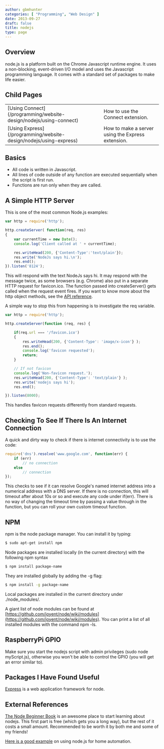 ```yaml
---
author: gbmhunter
categories: [ "Programming", "Web Design" ]
date: 2013-09-27
draft: false
title: nodejs
type: page
---
```


## Overview

node.js is a platform built on the Chrome Javascript runtime engine. It uses a non-blocking, event-driven I/O model and uses the Javascript programming language. It comes with a standard set of packages to make life easier.

## Child Pages

<table>
<tbody>
<tr>
<td >[Using Connect](/programming/website-design/nodejs/using-connect)</td>
<td >How to use the Connect extension.</td>
</tr>
<tr >
<td >[Using Express](/programming/website-design/nodejs/using-express)</td>
<td >How to make a server using the Express extension.</td>
</tr>
</tbody>
</table>

## Basics

* All code is written in Javascript.
* All lines of code outside of any function are executed sequentially when the script is first run.
* Functions are run only when they are called.

## A Simple HTTP Server

This is one of the most common Node.js examples:

```js    
var http = require('http');

http.createServer( function(req, res)
{
    var currentTime = new Date();
    console.log('Client called at ' + currentTime);

    res.writeHead(200, {'Content-Type':'text/plain'});
    res.write('NodeJs says hi.\n');
    res.end();
}).listen('8124');
```

This will respond with the text NodeJs says hi. It may respond with the message twice, as some browsers (e.g. Chrome) also put in a separate HTTP request for favicon.ico. The function passed into createServer() gets called when the request event fires. If you want to know more about the http object methods, see the [API reference](http://nodejs.org/api/http.html#http_class_http_server).

A simple way to stop this from happening is to investigate the req variable.

```js
var http = require('http');

http.createServer(function (req, res) { 

    if(req.url === '/favicon.ico')
    {
        res.writeHead(200, {'Content-Type': 'image/x-icon'} );
        res.end();
        console.log('favicon requested');
        return;
    }

    // If not favicon
    console.log('Non-favicon request.');
    res.writeHead(200, {'Content-Type': 'text/plain'} );
    res.write('nodejs says hi');
    res.end();

}).listen(8000);
```

This handles favicon requests differently from standard requests.

## Checking To See If There Is An Internet Connection

A quick and dirty way to check if there is internet connectivity is to use the code:

```js    
require('dns').resolve('www.google.com', function(err) {
    if (err)
        // no connection
    else
        // connection
});
```

This checks to see if it can resolve Google's named internet address into a numerical address with a DNS server. If there is no connection, this will timeout after about 10s or so and execute any code under if(err). There is no way of changing the timeout time by passing a value through in the function, but you can roll your own custom timeout function.

## NPM

npm is the node package manager. You can install it by typing:

```sh    
$ sudo apt-get install npm
```

Node packages are installed locally (in the current directory) with the following npm syntax

```sh 
$ npm install package-name
```

They are installed globally by adding the -g flag:

```sh 
$ npm install -g package-name
```

Local packages are installed in the current directory under ./node_modules/.

A giant list of node modules can be found at [https://github.com/joyent/node/wiki/modules](https://github.com/joyent/node/wiki/modules). You can print a list of all installed modules with the command npm -ls.


## RaspberryPi GPIO

Make sure you start the nodejs script with admin privileges (sudo node myScript.js), otherwise you won't be able to control the GPIO (you will get an error similar to).

## Packages I Have Found Useful

[Express](http://expressjs.com/) is a web application framework for node.

## External References

[The Node Beginner Book](http://www.nodebeginner.org/#javascript-and-nodejs) is an awesome place to start learning about nodejs. This first part is free (which gets you a long way), but the rest of it costs a small amount. Recommended to be worth it by both me and some of my friends!

[Here is a good example](https://blog.codecentric.de/en/2013/03/home-automation-with-angularjs-and-node-js-on-a-raspberry-pi/) on using node.js for home automation.